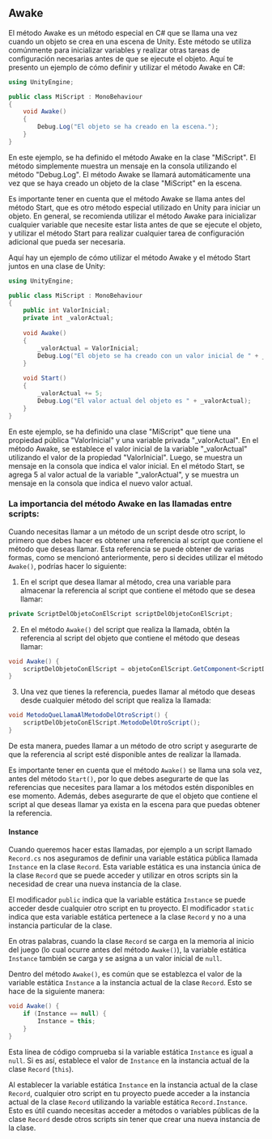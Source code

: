 ## Awake

El método Awake es un método especial en C# que se llama una vez cuando un objeto se crea en una escena de Unity. Este método se utiliza comúnmente para inicializar variables y realizar otras tareas de configuración necesarias antes de que se ejecute el objeto. Aquí te presento un ejemplo de cómo definir y utilizar el método Awake en C#:

```csharp
using UnityEngine;

public class MiScript : MonoBehaviour
{
    void Awake()
    {
        Debug.Log("El objeto se ha creado en la escena.");
    }
}
```

En este ejemplo, se ha definido el método Awake en la clase "MiScript". El método simplemente muestra un mensaje en la consola utilizando el método "Debug.Log". El método Awake se llamará automáticamente una vez que se haya creado un objeto de la clase "MiScript" en la escena.

Es importante tener en cuenta que el método Awake se llama antes del método Start, que es otro método especial utilizado en Unity para iniciar un objeto. En general, se recomienda utilizar el método Awake para inicializar cualquier variable que necesite estar lista antes de que se ejecute el objeto, y utilizar el método Start para realizar cualquier tarea de configuración adicional que pueda ser necesaria.

Aquí hay un ejemplo de cómo utilizar el método Awake y el método Start juntos en una clase de Unity:

```csharp
using UnityEngine;

public class MiScript : MonoBehaviour
{
    public int ValorInicial;
    private int _valorActual;
    
    void Awake()
    {
        _valorActual = ValorInicial;
        Debug.Log("El objeto se ha creado con un valor inicial de " + _valorActual);
    }
    
    void Start()
    {
        _valorActual += 5;
        Debug.Log("El valor actual del objeto es " + _valorActual);
    }
}
```

En este ejemplo, se ha definido una clase "MiScript" que tiene una propiedad pública "ValorInicial" y una variable privada "_valorActual". En el método Awake, se establece el valor inicial de la variable "_valorActual" utilizando el valor de la propiedad "ValorInicial". Luego, se muestra un mensaje en la consola que indica el valor inicial. En el método Start, se agrega 5 al valor actual de la variable "_valorActual", y se muestra un mensaje en la consola que indica el nuevo valor actual.

### La importancia del método Awake en las llamadas entre scripts:

Cuando necesitas llamar a un método de un script desde otro script, lo primero que debes hacer es obtener una referencia al script que contiene el método que deseas llamar. Esta referencia se puede obtener de varias formas, como se mencionó anteriormente, pero si decides utilizar el método `Awake()`, podrías hacer lo siguiente:

1. En el script que desea llamar al método, crea una variable para almacenar la referencia al script que contiene el método que se desea llamar:

```csharp
private ScriptDelObjetoConElScript scriptDelObjetoConElScript;
```

2. En el método `Awake()` del script que realiza la llamada, obtén la referencia al script del objeto que contiene el método que deseas llamar:

```csharp
void Awake() {
    scriptDelObjetoConElScript = objetoConElScript.GetComponent<ScriptDelObjetoConElScript>();
}
```

3. Una vez que tienes la referencia, puedes llamar al método que deseas desde cualquier método del script que realiza la llamada:

```csharp
void MetodoQueLlamaAlMetodoDelOtroScript() {
    scriptDelObjetoConElScript.MetodoDelOtroScript();
}
```

De esta manera, puedes llamar a un método de otro script y asegurarte de que la referencia al script esté disponible antes de realizar la llamada.

Es importante tener en cuenta que el método `Awake()` se llama una sola vez, antes del método `Start()`, por lo que debes asegurarte de que las referencias que necesites para llamar a los métodos estén disponibles en ese momento. Además, debes asegurarte de que el objeto que contiene el script al que deseas llamar ya exista en la escena para que puedas obtener la referencia.

#### Instance

Cuando queremos hacer estas llamadas, por ejemplo a un script llamado `Record.cs` nos aseguramos de definir una variable estática pública llamada `Instance` en la clase `Record`. Esta variable estática es una instancia única de la clase `Record` que se puede acceder y utilizar en otros scripts sin la necesidad de crear una nueva instancia de la clase.

El modificador `public` indica que la variable estática `Instance` se puede acceder desde cualquier otro script en tu proyecto. El modificador `static` indica que esta variable estática pertenece a la clase `Record` y no a una instancia particular de la clase.

En otras palabras, cuando la clase `Record` se carga en la memoria al inicio del juego (lo cual ocurre antes del método `Awake()`), la variable estática `Instance` también se carga y se asigna a un valor inicial de `null`.

Dentro del método `Awake()`, es común que se establezca el valor de la variable estática `Instance` a la instancia actual de la clase `Record`. Esto se hace de la siguiente manera:

```csharp
void Awake() {
    if (Instance == null) {
        Instance = this;
    }
}
```

Esta línea de código comprueba si la variable estática `Instance` es igual a `null`. Si es así, establece el valor de `Instance` en la instancia actual de la clase `Record` (`this`).

Al establecer la variable estática `Instance` en la instancia actual de la clase `Record`, cualquier otro script en tu proyecto puede acceder a la instancia actual de la clase `Record` utilizando la variable estática `Record.Instance`. Esto es útil cuando necesitas acceder a métodos o variables públicas de la clase `Record` desde otros scripts sin tener que crear una nueva instancia de la clase.